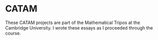 # CATAM

These CATAM projects are part of the Mathematical Tripos at the Cambridge University. I wrote these essays as I proceeded through the course. 
